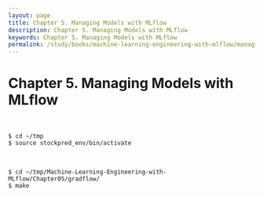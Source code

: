 ```yaml
---
layout: page
title: Chapter 5. Managing Models with MLflow
description: Chapter 5. Managing Models with MLflow
keywords: Chapter 5. Managing Models with MLflow
permalink: /study/books/machine-learning-engineering-with-mlflow/managing-models-with-mlflow/
---
```


# Chapter 5. Managing Models with MLflow

<br/>

```
$ cd ~/tmp
$ source stockpred_env/bin/activate
```

<br/>

```
$ cd ~/tmp/Machine-Learning-Engineering-with-MLflow/Chapter05/gradflow/
$ make
```
